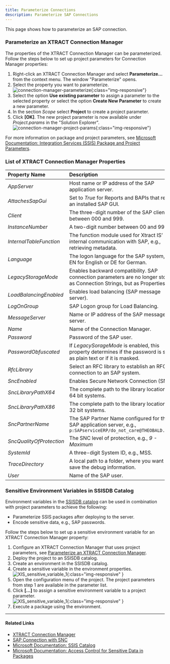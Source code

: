 ```yaml
---
title: Parameterize Connections
description: Parameterize SAP Connections
---
```


This page shows how to parameterize an SAP connection.

### Parameterize an XTRACT Connection Manager

The properties of the XTRACT Connection Manager can be parameterized.
Follow the steps below to set up project parameters for Connection Manager properties:

1. Right-click an XTRACT Connection Manager and select **Parameterize...** from the context menu. The window "Parameterize" opens.
2. Select the property you want to parameterize.<br>
![connection-manager-parameterize](../../assets/images/xis/documentation/sap-connection/connection-manager-parameterize.png){:class="img-responsive"}
3. Select the option **Use existing parameter** to assign a parameter to the selected property or select the option **Create New Parameter** to create a new parameter.
4. In the section *Scope* select **Project** to create a project parameter. 
5. Click **[OK]**. The new project parameter is now available under *Project.params* in the "Solution Explorer".<br>
![connection-manager-project-params](../../assets/images/xis/documentation/sap-connection/connection-manager-project-params.png){:class="img-responsive"}

For more information on package and project parameters, see [Microsoft Documentation: Integration Services (SSIS) Package and Project Parameters](https://learn.microsoft.com/en-us/sql/integration-services/integration-services-ssis-package-and-project-parameters?view=sql-server-ver16).

### List of XTRACT Connection Manager Properties

|Property Name|Description|
|:----|:----|
| *AppServer* | Host name or IP address of the SAP application server. |
| *AttachesSapGui* | Set to *True* for Reports and BAPIs that require an installed SAP GUI.|
| *Client* | The three-digit number of the SAP client between 000 and 999. |
| *InstanceNumber* | A two-digit number between 00 and 99. |
| *InternalTableFunction*| The function module used for Xtract IS’ internal communication with SAP, e.g., retrieving metadata. |
| *Language* | The logon language for the SAP system, e.g., EN for English or DE for German. |
| *LegacyStorageMode* | Enables backward compatibility. SAP connection parameters are no longer stored as Connection Strings, but as Properties. |
| *LoadBalancingEnabled* | Enables load balancing (SAP message server). |
| *LogOnGroup*| SAP Logon group for Load Balancing. |
| *MessageServer* | Name or IP address of the SAP message server. |
| *Name* | Name of the Connection Manager.|
| *Password* | Password of the SAP user. |
| *PasswordObfuscated* | If *LegacySorageMode* is enabled, this property determines if the password is stored as plain text or if it is masked. |
| *RfcLibrary* | Select an RFC library to establish an RFC connection to an SAP system. |
| *SncEnabled* | Enables Secure Network Connection (SNC).|
| *SncLibraryPathX64* |  The complete path to the library location for 64 bit systems. |
| *SncLibraryPathX86* | The complete path to the library location for 32 bit systems.|
| *SncPartnerName* | The SAP Partner Name configured for the SAP application server, e.g., `p:SAPserviceERP/do_not_care@THEOBALD.LOCAL` |
| *SncQualityOfProtection* | The SNC level of protection, e.g., *9 - Maximum* |
| *SystemId* | A three-digit System ID, e.g., MSS. |
| *TraceDirectory* | A local path to a folder, where you want to save the debug information. |
| *User*| Name of the SAP user.|


### Sensitive Environment Variables in SSISDB Catalog

Environment variables in the [SSISDB catalog](https://learn.microsoft.com/en-us/sql/integration-services/catalog/ssis-catalog?view=sql-server-ver16) can be used in combination with project parameters to achieve the following:
- Parameterize SSIS packages after deploying to the server.
- Encode sensitive data, e.g., SAP passwords.

Follow the steps below to set up a sensitive environment variable for an XTRACT Connection Manager property:

1. Configure an XTRACT Connection Manager that uses project parameters, see [Parameterize an XTRACT Connection Manager](#parameterize-an-xtract-connection-manager).
2. Deploy the project to an SSISDB catalog. 
3. Create an environment in the SSISDB catalog. 
4. Create a sensitive variable in the environment properties.<br>
![XIS_sensitive_variable_1](../../assets/images/xis/documentation/sap-connection/XIS_sensitive_variable_1.png){:class="img-responsive" }
5. Open the configuration menu of the project. The project parameters from step 1 are available in the parameter list.
6. Click **[...]** to assign a sensitive environment variable to a project parameter.<br>
![XIS_sensitive_variable_1](../../assets/images/xis/documentation/sap-connection/XIS_sensitive_variable_2.png){:class="img-responsive" }
7. Execute a package using the environment.

*****

#### Related Links
- [XTRACT Connection Manager](./the-connection-manager)
- [SAP Connection with SNC](./sap-connection-with-snc)
- [Microsoft Documentation: SSIS Catalog](https://learn.microsoft.com/en-us/sql/integration-services/catalog/ssis-catalog?view=sql-server-ver16)
- [Microsoft Documentation: Access Control for Sensitive Data in Packages](https://learn.microsoft.com/en-us/sql/integration-services/security/access-control-for-sensitive-data-in-packages#protection-level-setting-and-the-ssisdb-catalog)

